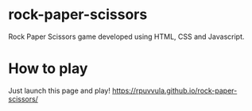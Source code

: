 # rock-paper-scissors

Rock Paper Scissors game developed using HTML, CSS and Javascript.

# How to play

Just launch this page and play!
https://rpuvvula.github.io/rock-paper-scissors/
